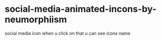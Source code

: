 # social-media-animated-incons-by-neumorphiism
social media icon when u click on that u can see icons name
